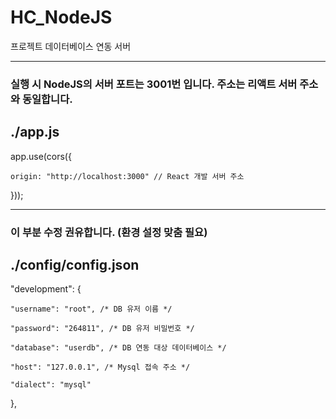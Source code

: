 # HC_NodeJS
프로젝트 데이터베이스 연동 서버

<hr>

### 실행 시 NodeJS의 서버 포트는 3001번 입니다. 주소는 리액트 서버 주소와 동일합니다.
## ./app.js
app.use(cors({

    origin: "http://localhost:3000" // React 개발 서버 주소
  
}));

<hr>

### 이 부분 수정 권유합니다. (환경 설정 맞춤 필요)
## ./config/config.json
"development": {

    "username": "root", /* DB 유저 이름 */
    
    "password": "264811", /* DB 유저 비밀번호 */
    
    "database": "userdb", /* DB 연동 대상 데이터베이스 */
    
    "host": "127.0.0.1", /* Mysql 접속 주소 */
    
    "dialect": "mysql"
    
},
